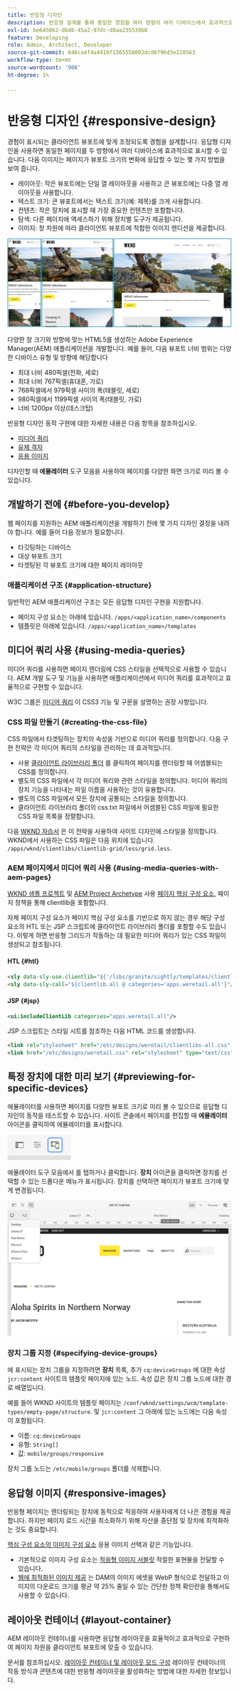 ```yaml
---
title: 반응형 디자인
description: 반응형 설계를 통해 동일한 경험을 여러 방향의 여러 디바이스에서 효과적으로 표시할 수 있습니다.
exl-id: be645062-d6d6-45a2-97dc-d8aa235539b8
feature: Developing
role: Admin, Architect, Developer
source-git-commit: 646ca4f4a441bf1565558002dcd6f96d3e228563
workflow-type: tm+mt
source-wordcount: '908'
ht-degree: 1%

---
```


# 반응형 디자인 {#responsive-design}

경험이 표시되는 클라이언트 뷰포트에 맞게 조정되도록 경험을 설계합니다. 응답형 디자인을 사용하면 동일한 페이지를 두 방향에서 여러 디바이스에 효과적으로 표시할 수 있습니다. 다음 이미지는 페이지가 뷰포트 크기의 변화에 응답할 수 있는 몇 가지 방법을 보여 줍니다.

* 레이아웃: 작은 뷰포트에는 단일 열 레이아웃을 사용하고 큰 뷰포트에는 다중 열 레이아웃을 사용합니다.
* 텍스트 크기: 큰 뷰포트에서는 텍스트 크기(예: 제목)를 크게 사용합니다.
* 컨텐츠: 작은 장치에 표시할 때 가장 중요한 컨텐츠만 포함합니다.
* 탐색: 다른 페이지에 액세스하기 위해 장치별 도구가 제공됩니다.
* 이미지: 창 차원에 따라 클라이언트 뷰포트에 적합한 이미지 렌디션을 제공합니다.

![반응형 디자인의 예](assets/responsive-example.png)

다양한 창 크기와 방향에 맞는 HTML5를 생성하는 Adobe Experience Manager(AEM) 애플리케이션을 개발합니다. 예를 들어, 다음 뷰포트 너비 범위는 다양한 디바이스 유형 및 방향에 해당합니다

* 최대 너비 480픽셀(전화, 세로)
* 최대 너비 767픽셀(휴대폰, 가로)
* 768픽셀에서 979픽셀 사이의 폭(태블릿, 세로)
* 980픽셀에서 1199픽셀 사이의 폭(태블릿, 가로)
* 너비 1200px 이상(데스크탑)

반응형 디자인 동작 구현에 대한 자세한 내용은 다음 항목을 참조하십시오.

* [미디어 쿼리](#using-media-queries)
* [유체 격자](#developing-a-fluid-grid)
* [응용 이미지](#using-adaptive-images)

디자인할 때 **에뮬레이터** 도구 모음을 사용하여 페이지를 다양한 화면 크기로 미리 볼 수 있습니다.

## 개발하기 전에 {#before-you-develop}

웹 페이지를 지원하는 AEM 애플리케이션을 개발하기 전에 몇 가지 디자인 결정을 내려야 합니다. 예를 들어 다음 정보가 필요합니다.

* 타깃팅하는 디바이스
* 대상 뷰포트 크기
* 타겟팅된 각 뷰포트 크기에 대한 페이지 레이아웃

### 애플리케이션 구조 {#application-structure}

일반적인 AEM 애플리케이션 구조는 모든 응답형 디자인 구현을 지원합니다.

* 페이지 구성 요소는 아래에 있습니다. `/apps/<application_name>/components`
* 템플릿은 아래에 있습니다. `/apps/<application_name>/templates`

## 미디어 쿼리 사용 {#using-media-queries}

미디어 쿼리를 사용하면 페이지 렌더링에 CSS 스타일을 선택적으로 사용할 수 있습니다. AEM 개발 도구 및 기능을 사용하면 애플리케이션에서 미디어 쿼리를 효과적이고 효율적으로 구현할 수 있습니다.

W3C 그룹은 [미디어 쿼리](https://www.w3.org/TR/css3-mediaqueries/) 이 CSS3 기능 및 구문을 설명하는 권장 사항입니다.

### CSS 파일 만들기 {#creating-the-css-file}

CSS 파일에서 타겟팅하는 장치의 속성을 기반으로 미디어 쿼리를 정의합니다. 다음 구현 전략은 각 미디어 쿼리의 스타일을 관리하는 데 효과적입니다.

* 사용 [클라이언트 라이브러리 폴더](clientlibs.md) 를 클릭하여 페이지를 렌더링할 때 어셈블되는 CSS를 정의합니다.
* 별도의 CSS 파일에서 각 미디어 쿼리와 관련 스타일을 정의합니다. 미디어 쿼리의 장치 기능을 나타내는 파일 이름을 사용하는 것이 유용합니다.
* 별도의 CSS 파일에서 모든 장치에 공통되는 스타일을 정의합니다.
* 클라이언트 라이브러리 폴더의 css.txt 파일에서 어셈블된 CSS 파일에 필요한 CSS 파일 목록을 정렬합니다.

다음 [WKND 자습서](develop-wknd-tutorial.md) 은 이 전략을 사용하여 사이트 디자인에 스타일을 정의합니다. WKND에서 사용하는 CSS 파일은 다음 위치에 있습니다. `/apps/wknd/clientlibs/clientlib-grid/less/grid.less`.

### AEM 페이지에서 미디어 쿼리 사용 {#using-media-queries-with-aem-pages}

[WKND 샘플 프로젝트](/help/implementing/developing/introduction/develop-wknd-tutorial.md) 및 [AEM Project Archetype](https://experienceleague.adobe.com/docs/experience-manager-core-components/using/developing/archetype/overview.html) 사용 [페이지 핵심 구성 요소,](https://experienceleague.adobe.com/docs/experience-manager-core-components/using/wcm-components/page.html) 페이지 정책을 통해 clientlib을 포함합니다.

자체 페이지 구성 요소가 페이지 핵심 구성 요소를 기반으로 하지 않는 경우 해당 구성 요소의 HTL 또는 JSP 스크립트에 클라이언트 라이브러리 폴더를 포함할 수도 있습니다. 이렇게 하면 반응형 그리드가 작동하는 데 필요한 미디어 쿼리가 있는 CSS 파일이 생성되고 참조됩니다.

#### HTL {#htl}

```html
<sly data-sly-use.clientlib="${'/libs/granite/sightly/templates/clientlib.html'}">
<sly data-sly-call="${clientlib.all @ categories='apps.weretail.all'}"/>
```

#### JSP {#jsp}

```xml
<ui:includeClientLib categories="apps.weretail.all"/>
```

JSP 스크립트는 스타일 시트를 참조하는 다음 HTML 코드를 생성합니다.

```xml
<link rel="stylesheet" href="/etc/designs/weretail/clientlibs-all.css" type="text/css">
<link href="/etc/designs/weretail.css" rel="stylesheet" type="text/css">
```

## 특정 장치에 대한 미리 보기 {#previewing-for-specific-devices}

에뮬레이터를 사용하면 페이지를 다양한 뷰포트 크기로 미리 볼 수 있으므로 응답형 디자인의 동작을 테스트할 수 있습니다. 사이트 콘솔에서 페이지를 편집할 때 **에뮬레이터** 아이콘을 클릭하여 에뮬레이터를 표시합니다.

![도구 모음의 에뮬레이터 아이콘](assets/emulator-icon.png)

에뮬레이터 도구 모음에서 를 탭하거나 클릭합니다. **장치** 아이콘을 클릭하면 장치를 선택할 수 있는 드롭다운 메뉴가 표시됩니다. 장치를 선택하면 페이지가 뷰포트 크기에 맞게 변경됩니다.

![에뮬레이터 도구 모음](assets/emulator.png)

### 장치 그룹 지정 {#specifying-device-groups}

에 표시되는 장치 그룹을 지정하려면 **장치** 목록, 추가 `cq:deviceGroups` 에 대한 속성 `jcr:content` 사이트의 템플릿 페이지에 있는 노드. 속성 값은 장치 그룹 노드에 대한 경로 배열입니다.

예를 들어 WKND 사이트의 템플릿 페이지는 `/conf/wknd/settings/wcm/template-types/empty-page/structure`. 및 `jcr:content` 그 아래에 있는 노드에는 다음 속성이 포함됩니다.

* 이름: `cq:deviceGroups`
* 유형: `String[]`
* 값: `mobile/groups/responsive`

장치 그룹 노드는 `/etc/mobile/groups` 폴더를 삭제합니다.

## 응답형 이미지 {#responsive-images}

반응형 페이지는 렌더링되는 장치에 동적으로 적응하여 사용자에게 더 나은 경험을 제공합니다. 하지만 페이지 로드 시간을 최소화하기 위해 자산을 중단점 및 장치에 최적화하는 것도 중요합니다.

[핵심 구성 요소의 이미지 구성 요소](https://experienceleague.adobe.com/docs/experience-manager-core-components/using/wcm-components/image.html) 응용 이미지 선택과 같은 기능입니다.

* 기본적으로 이미지 구성 요소는 [적응형 이미지 서블릿](https://experienceleague.adobe.com/docs/experience-manager-core-components/using/developing/adaptive-image-servlet.html) 적절한 표현물을 전달할 수 있습니다.
* [웹에 최적화된 이미지 제공](https://experienceleague.adobe.com/docs/experience-manager-core-components/using/developing/web-optimized-image-delivery.html) 는 DAM의 이미지 에셋을 WebP 형식으로 전달하고 이미지의 다운로드 크기를 평균 약 25% 줄일 수 있는 간단한 정책 확인란을 통해서도 사용할 수 있습니다.

## 레이아웃 컨테이너 {#layout-container}

AEM 레이아웃 컨테이너를 사용하면 응답형 레이아웃을 효율적이고 효과적으로 구현하여 페이지 차원을 클라이언트 뷰포트에 맞출 수 있습니다.

문서를 참조하십시오. [레이아웃 컨테이너 및 레이아웃 모드 구성](/help/sites-cloud/administering/responsive-layout.md) 레이아웃 컨테이너의 작동 방식과 콘텐츠에 대한 반응형 레이아웃을 활성화하는 방법에 대한 자세한 정보입니다.
